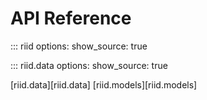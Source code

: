 # API Reference


::: riid
    options:
      show_source: true

::: riid.data
    options:
      show_source: true



[riid.data][riid.data]
[riid.models][riid.models]